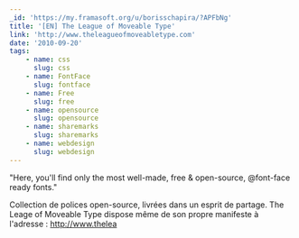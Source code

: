 ```yaml
---
_id: 'https://my.framasoft.org/u/borisschapira/?APFbNg'
title: '[EN] The League of Moveable Type'
link: 'http://www.theleagueofmoveabletype.com'
date: '2010-09-20'
tags:
    - name: css
      slug: css
    - name: FontFace
      slug: fontface
    - name: Free
      slug: free
    - name: opensource
      slug: opensource
    - name: sharemarks
      slug: sharemarks
    - name: webdesign
      slug: webdesign
---
```


<div class="markdown"><p>&quot;Here, you'll find only the most well-made, free &amp; open-source, @font-face ready fonts.&quot;</p>
<p>Collection de polices open-source, livrées dans un esprit de partage. The Leage of Moveable Type dispose même de son propre manifeste à l'adresse : <a href="http://www.thelea">http://www.thelea</a>
</p></div>
